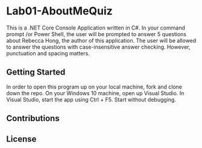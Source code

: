 # Lab01-AboutMeQuiz

This is a .NET Core Console Application written in C#. In your command prompt /or Power Shell, the user will be prompted to answer 5 questions about Rebecca Hong, the author of this application. The user will be allowed to answer the questions with case-insensitive answer checking. However, punctuation and spacing matters.

## Getting Started

In order to open this program up on your local machine, fork and clone down the repo. On your Windows 10 machine, open up Visual Studio. In Visual Studio, start the app using Ctrl + F5. Start without debugging.

## Contributions

## License